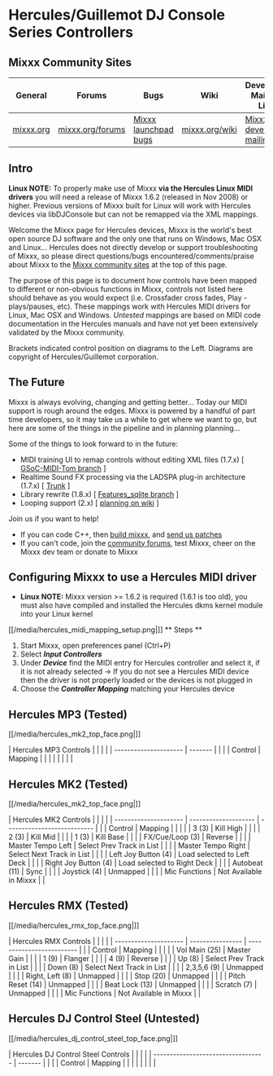 # Hercules/Guillemot DJ Console Series Controllers

## Mixxx Community Sites

| General                       | Forums                                       | Bugs                                                     | Wiki                                     | Developer Mailing List                                                               |
| ----------------------------- | -------------------------------------------- | -------------------------------------------------------- | ---------------------------------------- | ------------------------------------------------------------------------------------ |
| [mixxx.org](http://mixxx.org) | [mixxx.org/forums](http://mixxx.org/forums/) | [Mixxx launchpad bugs](https://bugs.launchpad.net/mixxx) | [mixxx.org/wiki](http://mixxx.org/wiki/) | [Mixxx-devel mailing list](https://lists.sourceforge.net/lists/listinfo/mixxx-devel) |

## Intro

**Linux NOTE:** To properly make use of Mixxx **via the Hercules
<span class="underline">Linux</span> MIDI drivers** you will need a
release of Mixxx 1.6.2 (released in Nov 2008) or higher. Previous
versions of Mixxx built for Linux will work with Hercules devices via
libDJConsole but can not be remapped via the XML mappings.

Welcome the Mixxx page for Hercules devices, Mixxx is the world's best
open source DJ software and the only one that runs on Windows, Mac OSX
and Linux... Hercules does not directly develop or support
troubleshooting of Mixxx, so please direct questions/bugs
encountered/comments/praise about Mixxx to the [Mixxx community
sites](#mixxx-community-sites) at the top of this page.

The purpose of this page is to document how controls have been mapped to
different or non-obvious functions in Mixxx, controls not listed here
should behave as you would expect (i.e. Crossfader cross fades, Play -
plays/pauses, etc). These mappings work with Hercules MIDI drivers for
Linux, Mac OSX and Windows. *Untested* mappings are based on MIDI code
documentation in the Hercules manuals and have not yet been extensively
validated by the Mixxx community.

Brackets indicated control position on diagrams to the Left. Diagrams
are copyright of Hercules/Guillemot corporation.

## The Future

Mixxx is always evolving, changing and getting better... Today our MIDI
support is rough around the edges. Mixxx is powered by a handful of part
time developers, so it may take us a while to get where we want to go,
but here are some of the things in the pipeline and in planning
planning...

Some of the things to look forward to in the future:

  - MIDI training UI to remap controls without editing XML files (1.7.x)
    \[ [GSoC-MIDI-Tom
    branch](http://mixxx.svn.sourceforge.net/viewvc/mixxx/branches/GSoC-MIDI-Tom/)
    \]
  - Realtime Sound FX processing via the LADSPA plug-in architecture
    (1.7.x) \[
    [Trunk](http://mixxx.svn.sourceforge.net/viewvc/mixxx/trunk/) \]
  - Library rewrite (1.8.x) \[ [Features\_sqlite
    branch](http://mixxx.svn.sourceforge.net/viewvc/mixxx/branches/Features_sqlite/)
    \]
  - Looping support (2.x) \[ [planning on wiki](looping) \]

Join us if you want to help\!

  - If you can code C++, then [build mixxx](/#build_mixxx), and [send us
    patches](#mixxx-community-sites)
  - If you can't code, join the [community
    forums](#mixxx-community-sites), test Mixxx, cheer on the Mixxx dev
    team or donate to Mixxx

## Configuring Mixxx to use a Hercules MIDI driver

  - **Linux NOTE:** Mixxx version \>= 1.6.2 is required (1.6.1 is too
    old), you must also have compiled and installed the Hercules dkms
    kernel module into your Linux kernel

[[/media/hercules_midi_mapping_setup.png|]] \*\* Steps \*\*

1.  Start Mixxx, open preferences panel (Ctrl+P)
2.  Select ***Input Controllers***
3.  Under ***Device*** find the MIDI entry for Hercules controller and
    select it, if it is not already selected -\> If you do not see a
    Hercules MIDI device then the driver is not properly loaded or the
    devices is not plugged in
4.  Choose the ***Controller Mapping*** matching your Hercules device

## Hercules MP3 (Tested)

[[/media/hercules_mk2_top_face.png|]]

| Hercules MP3 Controls |         |  |  |
| --------------------- | ------- |  |  |
| Control               | Mapping |  |  |
|                       |         |  |  |

## Hercules MK2 (Tested)

[[/media/hercules_mk2_top_face.png|]]

| Hercules MK2 Controls |                      |                             |  |
| --------------------- | -------------------- | --------------------------- |  |
| Control               | Mapping              |                             |  |
|                       | 3 (3)                | Kill High                   |  |
|                       | 2 (3)                | Kill Mid                    |  |
|                       | 1 (3)                | Kill Base                   |  |
|                       | FX/Cue/Loop (3)      | Reverse                     |  |
|                       | Master Tempo Left    | Select Prev Track in List   |  |
|                       | Master Tempo Right   | Select Next Track in List   |  |
|                       | Left Joy Button (4)  | Load selected to Left Deck  |  |
|                       | Right Joy Button (4) | Load selected to Right Deck |  |
|                       | Autobeat (11)        | Sync                        |  |
|                       | Joystick (4)         | Unmapped                    |  |
|                       | Mic Functions        | Not Available in Mixxx      |  |

## Hercules RMX (Tested)

[[/media/hercules_rmx_top_face.png|]]

| Hercules RMX Controls |                  |                           |  |
| --------------------- | ---------------- | ------------------------- |  |
| Control               | Mapping          |                           |  |
|                       | Vol Main (25)    | Master Gain               |  |
|                       | 1 (9)            | Flanger                   |  |
|                       | 4 (9)            | Reverse                   |  |
|                       | Up (8)           | Select Prev Track in List |  |
|                       | Down (8)         | Select Next Track in List |  |
|                       | 2,3,5,6 (9)      | Unmapped                  |  |
|                       | Right, Left (8)  | Unmapped                  |  |
|                       | Stop (20)        | Unmapped                  |  |
|                       | Pitch Reset (14) | Unmapped                  |  |
|                       | Beat Lock (13)   | Unmapped                  |  |
|                       | Scratch (7)      | Unmapped                  |  |
|                       | Mic Functions    | Not Available in Mixxx    |  |

## Hercules DJ Control Steel (Untested)

[[/media/hercules_dj_control_steel_top_face.png|]]

| Hercules DJ Control Steel Controls |         |  |  |
| ---------------------------------- | ------- |  |  |
| Control                            | Mapping |  |  |
|                                    |         |  |  |
